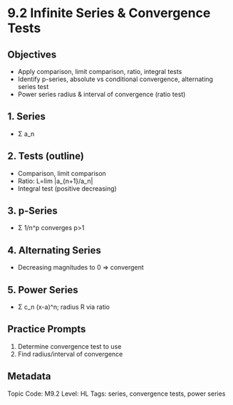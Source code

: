 # 9.2 Infinite Series & Convergence Tests

## Objectives
- Apply comparison, limit comparison, ratio, integral tests
- Identify p-series, absolute vs conditional convergence, alternating series test
- Power series radius & interval of convergence (ratio test)

## 1. Series
- Σ a_n

## 2. Tests (outline)
- Comparison, limit comparison
- Ratio: L=lim |a_{n+1}/a_n|
- Integral test (positive decreasing)

## 3. p-Series
- Σ 1/n^p converges p>1

## 4. Alternating Series
- Decreasing magnitudes to 0 ⇒ convergent

## 5. Power Series
- Σ c_n (x-a)^n; radius R via ratio

## Practice Prompts
1. Determine convergence test to use
2. Find radius/interval of convergence

## Metadata
Topic Code: M9.2
Level: HL
Tags: series, convergence tests, power series
